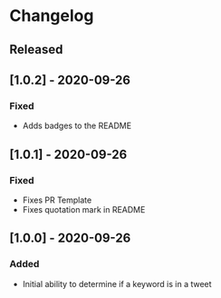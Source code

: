 # Changelog

## Released

## [1.0.2] - 2020-09-26

### Fixed

- Adds badges to the README

## [1.0.1] - 2020-09-26

### Fixed

- Fixes PR Template
- Fixes quotation mark in README

## [1.0.0] - 2020-09-26

### Added

- Initial ability to determine if a keyword is in a tweet
